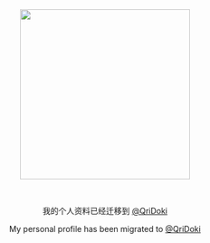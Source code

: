 <div align="center">
    <img src="https://avatars.githubusercontent.com/u/184733224?s=400&u=be865fddcec72be0e2c41ff01c478c742006c229&v=4" width="300" />
  <p>&nbsp;</p>
  <p>我的个人资料已经迁移到 <a href="https://github.com/QriDoki">@QriDoki</a></p>
  <p>My personal profile has been migrated to <a href="https://github.com/QriDoki">@QriDoki</a></p>
</div>


